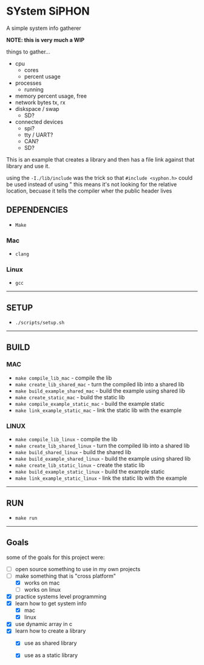 # SYstem SiPHON

A simple system info gatherer

**NOTE: this is very much a WIP**

things to gather...
- cpu
    - cores
    - percent usage
- processes
    - running
- memory percent usage, free
- network bytes tx, rx
- diskspace / swap
    - SD?
- connected devices
    - spi?
    - tty / UART?
    - CAN?
    - SD?

This is an example that creates a library and then has a file link against that library and use it.

using the `-I./lib/include` was the trick so that `#include <syphon.h>` could be used instead of using "
this means it's not looking for the relative location, becuase it tells the compiler wher the public header lives

## DEPENDENCIES

- `Make`

### Mac
- `clang`

### Linux
- `gcc`

---

## SETUP
- `./scripts/setup.sh`

---

## BUILD

### MAC
- `make compile_lib_mac` - compile the lib
- `make create_lib_shared_mac` - turn the compiled lib into a shared lib
- `make build_example_shared_mac` - build the example using shared lib
- `make create_static_mac` - build the static lib
- `make compile_example_static_mac` - build the example static
- `make link_example_static_mac` - link the static lib with the example

### LINUX
- `make compile_lib_linux` - compile the lib
- `make create_lib_shared_linux` - turn the compiled lib into a shared lib
- `make build_shared_linux` - build the shared lib
- `make build_example_shared_linux` - build the example using shared lib
- `make create_lib_static_linux` - create the static lib
- `make build_example_static_linux` - build the example static
- `make link_example_static_linux` - link the static lib with the example

---

## RUN
- `make run`

---

## Goals

some of the goals for this project were:

- [ ] open source something to use in my own projects
- [ ] make something that is "cross platform"
    - [x] works on mac
    - [ ] works on linux 
- [x] practice systems level programming
- [x] learn how to get system info
    - [x] mac
    - [x] linux
- [x] use dynamic array in c
- [x] learn how to create a library
    - [x] use as shared library
    - [x] use as a static library


